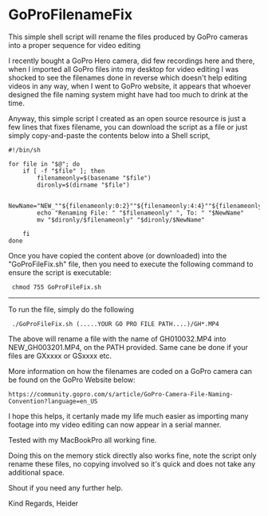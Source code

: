 # GoProFilenameFix
This simple shell script will rename the files produced by GoPro cameras into a proper sequence for video editing

I recently bought a GoPro Hero camera, did few recordings here and there, when I imported all GoPro files into my desktop 
for video editing I was shocked to see the filenames done in reverse which doesn't help editing videos in any way, when I 
went to GoPro website, it appears that whoever designed the file naming system might have had too much to drink at the time. 

Anyway, this simple script I created as an open source resource is just a few lines that fixes filename, you can download the 
script as a file or just simply copy-and-paste the contents below into a Shell script, 



    #!/bin/sh

    for file in "$@"; do
    	if [ -f "$file" ]; then 
    		filenameonly=$(basename "$file")
    		dironly=$(dirname "$file")
    		
            NewName="NEW_""${filenameonly:0:2}""${filenameonly:4:4}""${filenameonly:2:2}""${filenameonly:8:4}"
    		echo "Renaming File: " "$filenameonly" ", To: " "$NewName" 
    		mv "$dironly/$filenameonly" "$dironly/$NewName"

    	fi
    done




Once you have copied the content above (or downloaded) into the "GoProFileFix.sh" file, then you need to execute the following
command to ensure the script is executable: 

     chmod 755 GoProFileFix.sh

------------------------------------

To run the file, simply do the following

     ./GoProFileFix.sh (.....YOUR GO PRO FILE PATH....)/GH*.MP4

The above will rename a file with the name of GH010032.MP4 into NEW_GH003201.MP4, on the PATH provided. Same cane be
done if your files are GXxxxx or GSxxxx etc. 

More information on how the filenames are coded on a GoPro camera can be found on the GoPro Website below: 

    https://community.gopro.com/s/article/GoPro-Camera-File-Naming-Convention?language=en_US

I hope this helps, it certanly made my life much easier as importing many footage into my video editing can now appear 
in a serial manner.

Tested with my MacBookPro all working fine. 

Doing this on the memory stick directly also works fine, note the script only rename these files, no copying involved so
it's quick and does not take any additional space. 

Shout if you need any further help. 


Kind Regards,
Heider
